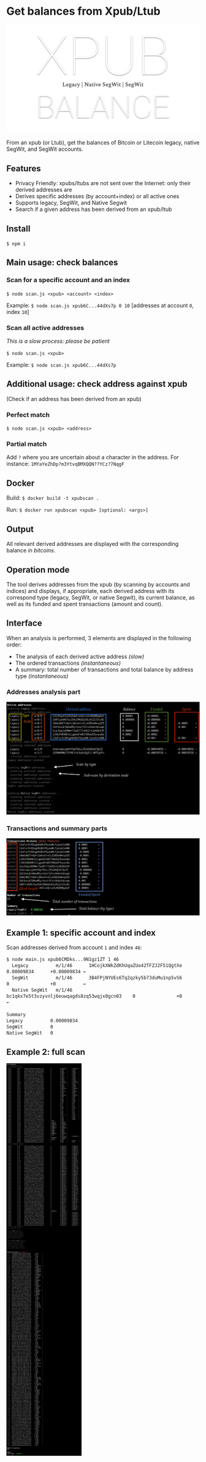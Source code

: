 # Get balances from Xpub/Ltub

![XPUB](./logo.png)

From an xpub (or Ltub), get the balances of Bitcoin or Litecoin legacy, native SegWit, and SegWit accounts.

## Features

* Privacy Friendly: xpubs/ltubs are not sent over the Internet: only their derived addresses are 
* Derives specific addresses (by account+index) or all active ones
* Supports legacy, SegWit, and Native Segwit
* Search if a given address has been derived from an xpub/ltub

## Install

`$ npm i`

## Main usage: check balances

### Scan for a specific account and an index

`$ node scan.js <xpub> <account> <index>`

Example: 
`$ node scan.js xpub6C...44dXs7p 0 10` [addresses at account `0`, index `10`]

### Scan all active addresses

_This is a slow process: please be patient_

`$ node scan.js <xpub>`

Example: 
`$ node scan.js xpub6C...44dXs7p`

## Additional usage: check address against xpub

(Check if an address has been derived from an xpub)

### Perfect match

`$ node scan.js <xpub> <address>`

### Partial match

Add `?` where you are uncertain about a character in the address. For instance: `1MYaYeZhDp?m3YtvqBMXQQN??YCz?7NqgF`

## Docker

Build: `$ docker build -t xpubscan .`

Run: `$ docker run xpubscan <xpub> [optional: <args>]`

## Output

All relevant derived addresses are displayed with the corresponding balance _in bitcoins_. 

## Operation mode

The tool derives addresses from the xpub (by scanning by accounts and indices) and displays, if appropriate, each derived address with its correspond type (legacy, SegWit, or native Segwit), its current balance, as well as its funded and spent transactions (amount and count).

## Interface

When an analysis is performed, 3 elements are displayed in the following order:
* The analysis of each derived active address _(slow)_
* The ordered transactions _(instantaneous)_
* A summary: total number of transactions and total balance by address type _(instantaneous)_

### Addresses analysis part

![interface 1](./interface_1.png)

### Transactions and summary parts

![interface 2](./interface_2.png)

## Example 1: specific account and index

Scan addresses derived from account `1` and index `46`:

```
$ node main.js xpub6CMDks...9N1gz1ZT 1 46
  Legacy          m/1/46      1HCojkXWkZdKhUqaZUo42TFZJ2F51QgtXe            0.00009834      +0.00009834 ←
  SegWit          m/1/46      3B4FPjNYUEs6Tq2qzky5b73duMu1np5vS6            0               +0          ←
  Native SegWit   m/1/46      bc1qkx7e5t3vzyvnlj6euwqagds8zq53wqjx0gcn03    0               +0          ←

Summary
Legacy          0.00009834
SegWit          0
Native SegWit   0
```

## Example 2: full scan

![Example](./full_example.png)
